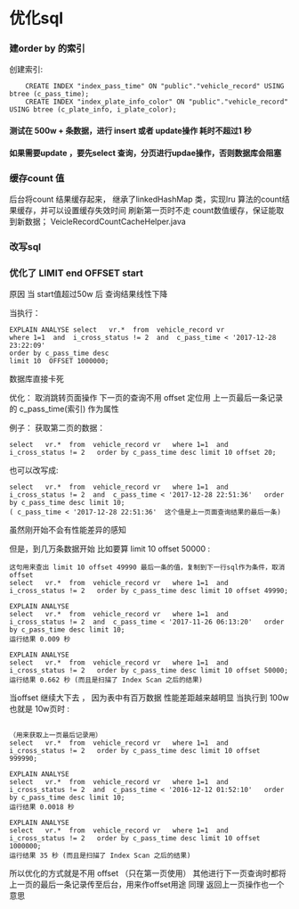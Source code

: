 # 优化sql 
### 建order by 的索引

创建索引:
```
	CREATE INDEX "index_pass_time" ON "public"."vehicle_record" USING btree (c_pass_time);
	CREATE INDEX "index_plate_info_color" ON "public"."vehicle_record" USING btree (c_plate_info, i_plate_color);
```

#### 测试在 500w + 条数据，进行 insert 或者 update操作 耗时不超过1 秒
#### 如果需要update ，要先select 查询，分页进行updae操作，否则数据库会阻塞

### 缓存count 值
后台将count 结果缓存起来， 继承了linkedHashMap 类，实现lru 算法的count结果缓存，并可以设置缓存失效时间
刷新第一页时不走 count数值缓存，保证能取到新数据；
VeicleRecordCountCacheHelper.java


### 改写sql 


### 优化了 LIMIT end OFFSET start 
原因 当 start值超过50w 后 查询结果线性下降

当执行：
```
EXPLAIN ANALYSE select   vr.*  from  vehicle_record vr   
where 1=1  and  i_cross_status != 2  and  c_pass_time < '2017-12-28 23:22:09'   
order by c_pass_time desc 
limit 10  OFFSET 1000000;
```
数据库直接卡死

优化：
取消跳转页面操作
下一页的查询不用 offset 定位用 上一页最后一条记录的 c_pass_time(索引) 作为属性

例子：
获取第二页的数据：
```
select   vr.*  from  vehicle_record vr   where 1=1  and  i_cross_status != 2   order by c_pass_time desc limit 10 offset 20;
```
也可以改写成:
```
select   vr.*  from  vehicle_record vr   where 1=1  and  i_cross_status != 2  and  c_pass_time < '2017-12-28 22:51:36'   order by c_pass_time desc limit 10;
( c_pass_time < '2017-12-28 22:51:36'  这个值是上一页面查询结果的最后一条)
```

虽然刚开始不会有性能差异的感知

但是，到几万条数据开始 比如要算 limit 10 offset 50000 :

```
这句用来查出 limit 10 offset 49990 最后一条的值，复制到下一行sql作为条件，取消offset
select   vr.*  from  vehicle_record vr   where 1=1  and  i_cross_status != 2   order by c_pass_time desc limit 10 offset 49990;

EXPLAIN ANALYSE
select   vr.*  from  vehicle_record vr   where 1=1  and  i_cross_status != 2  and  c_pass_time < '2017-11-26 06:13:20'   order by c_pass_time desc limit 10;
运行结果 0.009 秒

EXPLAIN ANALYSE
select   vr.*  from  vehicle_record vr   where 1=1  and  i_cross_status != 2   order by c_pass_time desc limit 10 offset 50000;
运行结果 0.662 秒 (而且是扫描了 Index Scan 之后的结果)

```

当offset 继续大下去 ， 因为表中有百万数据 
性能差距越来越明显 当执行到 100w 也就是 10w页时 :

```

（用来获取上一页最后记录用）
select   vr.*  from  vehicle_record vr   where 1=1  and  i_cross_status != 2   order by c_pass_time desc limit 10 offset 999990;

EXPLAIN ANALYSE
select   vr.*  from  vehicle_record vr   where 1=1  and  i_cross_status != 2  and  c_pass_time < '2016-12-12 01:52:10'   order by c_pass_time desc limit 10;
运行结果 0.0018 秒

EXPLAIN ANALYSE
select   vr.*  from  vehicle_record vr   where 1=1  and  i_cross_status != 2   order by c_pass_time desc limit 10 offset 1000000;
运行结果 35 秒 (而且是扫描了 Index Scan 之后的结果)
```


所以优化的方式就是不用 offset （只在第一页使用）
其他进行下一页查询时都将上一页的最后一条记录传至后台，用来作offset用途
同理
返回上一页操作也一个意思






